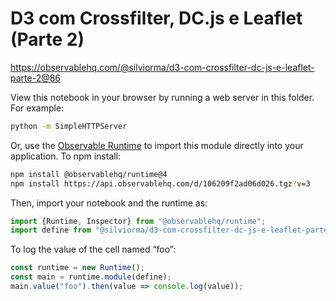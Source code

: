 # D3 com Crossfilter, DC.js e Leaflet (Parte 2)

https://observablehq.com/@silviorma/d3-com-crossfilter-dc-js-e-leaflet-parte-2@86

View this notebook in your browser by running a web server in this folder. For
example:

~~~sh
python -m SimpleHTTPServer
~~~

Or, use the [Observable Runtime](https://github.com/observablehq/runtime) to
import this module directly into your application. To npm install:

~~~sh
npm install @observablehq/runtime@4
npm install https://api.observablehq.com/d/106209f2ad06d026.tgz?v=3
~~~

Then, import your notebook and the runtime as:

~~~js
import {Runtime, Inspector} from "@observablehq/runtime";
import define from "@silviorma/d3-com-crossfilter-dc-js-e-leaflet-parte-2";
~~~

To log the value of the cell named “foo”:

~~~js
const runtime = new Runtime();
const main = runtime.module(define);
main.value("foo").then(value => console.log(value));
~~~
